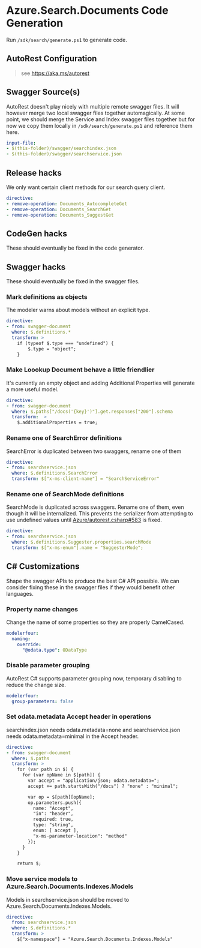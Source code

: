 # Azure.Search.Documents Code Generation

Run `/sdk/search/generate.ps1` to generate code.

## AutoRest Configuration
> see https://aka.ms/autorest

## Swagger Source(s)
AutoRest doesn't play nicely with multiple remote swagger files.  It will
however merge two local swagger files together automagically.  At some point,
we should merge the Service and Index swagger files together but for now we
copy them locally in `/sdk/search/generate.ps1` and reference them here.
```yaml
input-file:
- $(this-folder)/swagger/searchindex.json
- $(this-folder)/swagger/searchservice.json
```

## Release hacks
We only want certain client methods for our search query client.
``` yaml
directive:
- remove-operation: Documents_AutocompleteGet
- remove-operation: Documents_SearchGet
- remove-operation: Documents_SuggestGet
```

## CodeGen hacks
These should eventually be fixed in the code generator.

## Swagger hacks
These should eventually be fixed in the swagger files.

### Mark definitions as objects
The modeler warns about models without an explicit type.
``` yaml
directive:
- from: swagger-document
  where: $.definitions.*
  transform: >
    if (typeof $.type === "undefined") {
        $.type = "object";
    }
```

### Make Loookup Document behave a little friendlier
It's currently an empty object and adding Additional Properties will generate
a more useful model.
``` yaml
directive:
- from: swagger-document
  where: $.paths["/docs('{key}')"].get.responses["200"].schema
  transform:  >
    $.additionalProperties = true;
```

### Rename one of SearchError definitions

SearchError is duplicated between two swaggers, rename one of them

``` yaml
directive:
- from: searchservice.json
  where: $.definitions.SearchError
  transform: $["x-ms-client-name"] = "SearchServiceError"
```

### Rename one of SearchMode definitions

SearchMode is duplicated across swaggers. Rename one of them, even though it will be internalized.
This prevents the serializer from attempting to use undefined values until [Azure/autorest.csharp#583](https://github.com/Azure/autorest.csharp/issues/583) is fixed.

```yaml
directive:
- from: searchservice.json
  where: $.definitions.Suggester.properties.searchMode
  transform: $["x-ms-enum"].name = "SuggesterMode";
```

## C# Customizations
Shape the swagger APIs to produce the best C# API possible.  We can consider
fixing these in the swagger files if they would benefit other languages.

### Property name changes
Change the name of some properties so they are properly CamelCased.
``` yaml
modelerfour:
  naming:
    override:
      "@odata.type": ODataType
```

### Disable parameter grouping

AutoRest C# supports parameter grouping now, temporary disabling to reduce the change size.

``` yaml
modelerfour:
  group-parameters: false
```

### Set odata.metadata Accept header in operations

searchindex.json needs odata.metadata=none and searchservice.json needs odata.metadata=minimal in the Accept header.

```yaml
directive:
- from: swagger-document
  where: $.paths
  transform: >
    for (var path in $) {
      for (var opName in $[path]) {
        var accept = "application/json; odata.metadata=";
        accept += path.startsWith("/docs") ? "none" : "minimal";

        var op = $[path][opName];
        op.parameters.push({
          name: "Accept",
          "in": "header",
          required: true,
          type: "string",
          enum: [ accept ],
          "x-ms-parameter-location": "method"
        });
      }
    }

    return $;
```

### Move service models to Azure.Search.Documents.Indexes.Models

Models in searchservice.json should be moved to Azure.Search.Documents.Indexes.Models.

```yaml
directive:
  from: searchservice.json
  where: $.definitions.*
  transform: >
    $["x-namespace"] = "Azure.Search.Documents.Indexes.Models"
```
